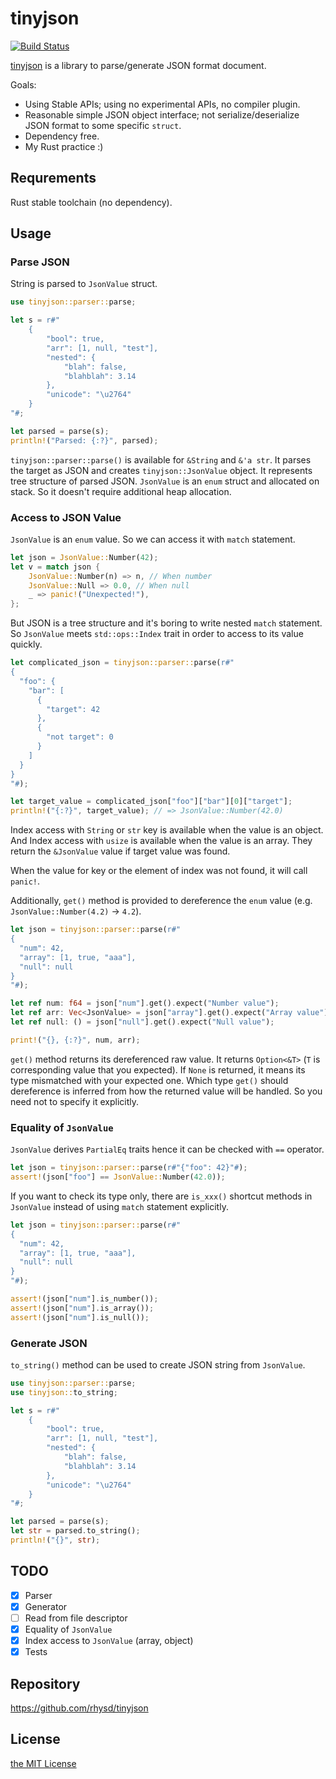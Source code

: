 tinyjson
========
[![Build Status](https://travis-ci.org/rhysd/tinyjson.svg?branch=master)](https://travis-ci.org/rhysd/tinyjson)

[tinyjson](https://crates.io/crates/tinyjson) is a library to parse/generate JSON format document.

Goals:

- Using Stable APIs; using no experimental APIs, no compiler plugin.
- Reasonable simple JSON object interface; not serialize/deserialize JSON format to some specific `struct`.
- Dependency free.
- My Rust practice :)

## Requrements

Rust stable toolchain (no dependency).

## Usage

### Parse JSON

String is parsed to `JsonValue` struct.

```rust
use tinyjson::parser::parse;

let s = r#"
    {
        "bool": true,
        "arr": [1, null, "test"],
        "nested": {
            "blah": false,
            "blahblah": 3.14
        },
        "unicode": "\u2764"
    }
"#;

let parsed = parse(s);
println!("Parsed: {:?}", parsed);
```

`tinyjson::parser::parse()` is available for `&String` and `&'a str`.  It parses the target as JSON and creates `tinyjson::JsonValue` object.  It represents tree structure of parsed JSON.  `JsonValue` is an `enum` struct and allocated on stack.  So it doesn't require additional heap allocation.

### Access to JSON Value

`JsonValue` is an `enum` value.  So we can access it with `match` statement.

```rust
let json = JsonValue::Number(42);
let v = match json {
    JsonValue::Number(n) => n, // When number
    JsonValue::Null => 0.0, // When null
    _ => panic!("Unexpected!"),
};
```

But JSON is a tree structure and it's boring to write nested `match` statement.  So `JsonValue` meets `std::ops::Index` trait in order to access to its value quickly.

```rust
let complicated_json = tinyjson::parser::parse(r#"
{
  "foo": {
    "bar": [
      {
        "target": 42
      },
      {
        "not target": 0
      }
    ]
  }
}
"#);

let target_value = complicated_json["foo"]["bar"][0]["target"];
println!("{:?}", target_value); // => JsonValue::Number(42.0)
```

Index access with `String` or `str` key is available when the value is an object.  And Index access with `usize` is available when the value is an array.  They return the `&JsonValue` value if target value was found.

When the value for key or the element of index was not found, it will call `panic!`.

Additionally, `get()` method is provided to dereference the `enum` value (e.g. `JsonValue::Number(4.2)` -> `4.2`).

```rust
let json = tinyjson::parser::parse(r#"
{
  "num": 42,
  "array": [1, true, "aaa"],
  "null": null
}
"#);

let ref num: f64 = json["num"].get().expect("Number value");
let ref arr: Vec<JsonValue> = json["array"].get().expect("Array value");
let ref null: () = json["null"].get().expect("Null value");

print!("{}, {:?}", num, arr);
```

`get()` method returns its dereferenced raw value.  It returns `Option<&T>` (`T` is corresponding value that you expected).  If `None` is returned, it means its type mismatched with your expected one.  Which type `get()` should dereference is inferred from how the returned value will be handled.  So you need not to specify it explicitly.

### Equality of `JsonValue`

`JsonValue` derives `PartialEq` traits hence it can be checked with `==` operator.

```rust
let json = tinyjson::parser::parse(r#"{"foo": 42}"#);
assert!(json["foo"] == JsonValue::Number(42.0));
```

If you want to check its type only, there are `is_xxx()` shortcut methods in `JsonValue` instead of using `match` statement explicitly.

```rust
let json = tinyjson::parser::parse(r#"
{
  "num": 42,
  "array": [1, true, "aaa"],
  "null": null
}
"#);

assert!(json["num"].is_number());
assert!(json["num"].is_array());
assert!(json["num"].is_null());
```

### Generate JSON

`to_string()` method can be used to create JSON string from `JsonValue`.

```rust
use tinyjson::parser::parse;
use tinyjson::to_string;

let s = r#"
    {
        "bool": true,
        "arr": [1, null, "test"],
        "nested": {
            "blah": false,
            "blahblah": 3.14
        },
        "unicode": "\u2764"
    }
"#;

let parsed = parse(s);
let str = parsed.to_string();
println!("{}", str);
```

## TODO

- [x] Parser
- [x] Generator
- [ ] Read from file descriptor
- [x] Equality of `JsonValue`
- [x] Index access to `JsonValue` (array, object)
- [x] Tests

## Repository

https://github.com/rhysd/tinyjson

## License

[the MIT License](LICENSE.txt)
